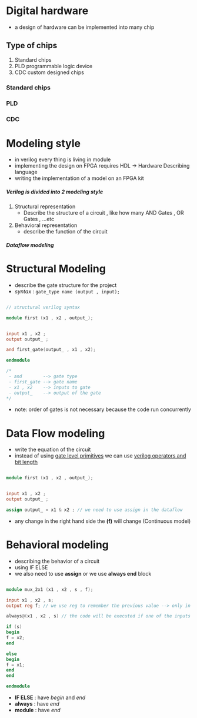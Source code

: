 # Digital hardware
- a design of hardware can be implemented into many chip 
## Type of chips
1. Standard chips
2. PLD programmable logic device
3. CDC custom designed chips

### Standard chips
### PLD
### CDC

# Modeling style
- in verilog every thing is living in module 
- implementing the design on FPGA requires HDL &rarr; Hardware Describing language 
- writing the implementation of a model on an FPGA kit
##### Verilog is divided into 2 modeling style
1. Structural representation
   - Describe the structure of a circuit , like how many AND Gates , OR Gates , ...etc
2. Behavioral representation
   - describe the function of the circuit 


##### Dataflow modeling
# Structural Modeling 
- describe the gate structure for the project 
- *syntax* : `gate_type name (output , input);`
```verilog 

// structural verilog syntax

module first (x1 , x2 , output_);


input x1 , x2 ;
output output_ ; 

and first_gate(output_ , x1 , x2);

endmodule 

/*
 - and        --> gate type
 - first_gate --> gate name
 - x1 , x2    --> inputs to gate
 - output_    --> output of the gate
*/
```

- note: order of gates is not necessary because the code run concurrently   

# Data Flow modeling
- write the equation of the circuit 
- instead of using <u>gate level primitives</u> we can use <u>verilog operators and bit length</u>
```verilog

module first (x1 , x2 , output_);


input x1 , x2 ;
output output_ ; 

assign output_ = x1 & x2 ; // we need to use assign in the dataflow  

```
- any change in the right hand side the **(f)** will change (Continuous model)

# Behavioral modeling
- describing the behavior of a circuit 
- using IF ELSE
- we also need to use **assign** or we use **always end** block
```verilog

module mux_2x1 (x1 , x2 , s , f);

input x1 , x2 , s;
output reg f; // we use reg to remember the previous value --> only in the behavioral 

always@(x1 , x2 , s) // the code will be executed if one of the inputs changed 

if (s)
begin
f = x2;
end

else 
begin
f = x1;
end
end

endmodule 


```

- **IF ELSE** : have *begin* and *end* 
- **always** : have *end*
- **module** : have *end* 